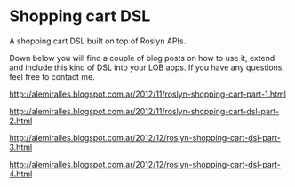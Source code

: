 # Shopping cart DSL
A shopping cart DSL built on top of Roslyn APIs.

Down below you will find a couple of blog posts on how to use it, extend and include this kind of DSL into your LOB apps.
If you have any questions, feel free to contact me.


http://alemiralles.blogspot.com.ar/2012/11/roslyn-shopping-cart-part-1.html

http://alemiralles.blogspot.com.ar/2012/11/roslyn-shopping-cart-dsl-part-2.html

http://alemiralles.blogspot.com.ar/2012/12/roslyn-shopping-cart-dsl-part-3.html

http://alemiralles.blogspot.com.ar/2012/12/roslyn-shopping-cart-dsl-part-4.html
